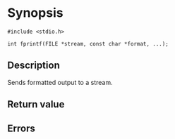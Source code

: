 # Synopsis

`#include <stdio.h>`

`int fprintf(FILE *stream, const char *format, ...);`

## Description

Sends formatted output to a stream.

## Return value

## Errors
